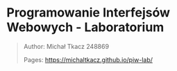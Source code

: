 # Programowanie Interfejsów Webowych - Laboratorium

> Author: Michał Tkacz 248869
>
> Pages: https://michaltkacz.github.io/piw-lab/
